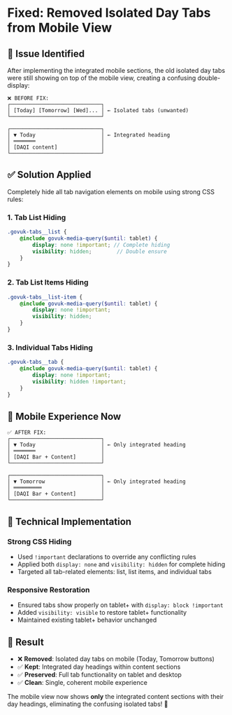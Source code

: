 # Fixed: Removed Isolated Day Tabs from Mobile View

## 🐛 **Issue Identified**
After implementing the integrated mobile sections, the old isolated day tabs were still showing on top of the mobile view, creating a confusing double-display:

```
❌ BEFORE FIX:
┌─────────────────────────────┐
│ [Today] [Tomorrow] [Wed]... │ ← Isolated tabs (unwanted)
└─────────────────────────────┘

┌─────────────────────────────┐
│ ▼ Today                     │ ← Integrated heading  
│ ═══════                     │
│ [DAQI content]              │
└─────────────────────────────┘
```

## ✅ **Solution Applied**
Completely hide all tab navigation elements on mobile using strong CSS rules:

### **1. Tab List Hiding**
```scss
.govuk-tabs__list {
    @include govuk-media-query($until: tablet) {
        display: none !important; // Complete hiding
        visibility: hidden;        // Double ensure
    }
}
```

### **2. Tab List Items Hiding**  
```scss
.govuk-tabs__list-item {
    @include govuk-media-query($until: tablet) {
        display: none !important;
        visibility: hidden;
    }
}
```

### **3. Individual Tabs Hiding**
```scss
.govuk-tabs__tab {
    @include govuk-media-query($until: tablet) {
        display: none !important;
        visibility: hidden !important;
    }
}
```

## 📱 **Mobile Experience Now**

```
✅ AFTER FIX:
┌─────────────────────────────┐
│ ▼ Today                     │ ← Only integrated heading
│ ═══════                     │
│ [DAQI Bar + Content]        │
└─────────────────────────────┘

┌─────────────────────────────┐  
│ ▼ Tomorrow                  │ ← Only integrated heading
│ ═════════                   │
│ [DAQI Bar + Content]        │
└─────────────────────────────┘
```

## 🔧 **Technical Implementation**

### **Strong CSS Hiding**
- Used `!important` declarations to override any conflicting rules
- Applied both `display: none` and `visibility: hidden` for complete hiding
- Targeted all tab-related elements: list, list items, and individual tabs

### **Responsive Restoration**  
- Ensured tabs show properly on tablet+ with `display: block !important`
- Added `visibility: visible` to restore tablet+ functionality
- Maintained existing tablet+ behavior unchanged

## 🎯 **Result**
- ❌ **Removed**: Isolated day tabs on mobile (Today, Tomorrow buttons)
- ✅ **Kept**: Integrated day headings within content sections  
- ✅ **Preserved**: Full tab functionality on tablet and desktop
- ✅ **Clean**: Single, coherent mobile experience

The mobile view now shows **only** the integrated content sections with their day headings, eliminating the confusing isolated tabs! 🎉